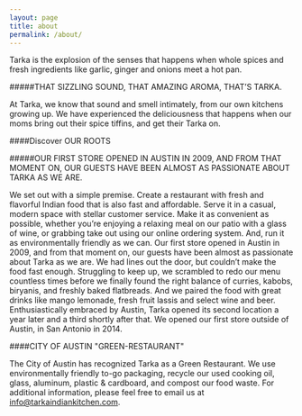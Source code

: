 ```yaml
---
layout: page
title: about
permalink: /about/
---
```


<section>
	<div class="col6">

Tarka is the explosion of the senses that happens when whole spices and fresh ingredients like garlic, ginger and onions meet a hot pan.  
	
</div>
<div class="col6 about1">
</div>
</section>
#####THAT SIZZLING SOUND, THAT AMAZING AROMA, THAT’S TARKA.

At Tarka, we know that sound and smell intimately, from our own kitchens growing up. We have experienced the deliciousness that happens when our moms bring out their spice tiffins, and get their Tarka on.  


####Discover OUR ROOTS

#####OUR FIRST STORE OPENED IN AUSTIN IN 2009, AND FROM THAT MOMENT ON, OUR GUESTS HAVE BEEN ALMOST AS PASSIONATE ABOUT TARKA AS WE ARE.

We set out with a simple premise. Create a restaurant with fresh and flavorful Indian food that is also fast and affordable. Serve it in a casual, modern space with stellar customer service. Make it as convenient as possible, whether you’re enjoying a relaxing meal on our patio with a glass of wine, or grabbing take out using our online ordering system. And, run it as environmentally friendly as we can.
Our first store opened in Austin in 2009, and from that moment on, our guests have been almost as passionate about Tarka as we are. We had lines out the door, but couldn’t make the food fast enough. Struggling to keep up, we scrambled to redo our menu countless times before we finally found the right balance of curries, kabobs, biryanis, and freshly baked flatbreads. And we paired the food with great drinks like mango lemonade, fresh fruit lassis and select wine and beer.
Enthusiastically embraced by Austin, Tarka opened its second location a year later and a third shortly after that. We opened our first store outside of Austin, in San Antonio in 2014.  


####CITY OF AUSTIN "GREEN-RESTAURANT"

The City of Austin has recognized Tarka as a Green Restaurant. We use environmentally friendly to-go packaging, recycle our used cooking oil, glass, aluminum, plastic & cardboard, and compost our food waste. For additional information, please feel free to email us at info@tarkaindiankitchen.com.